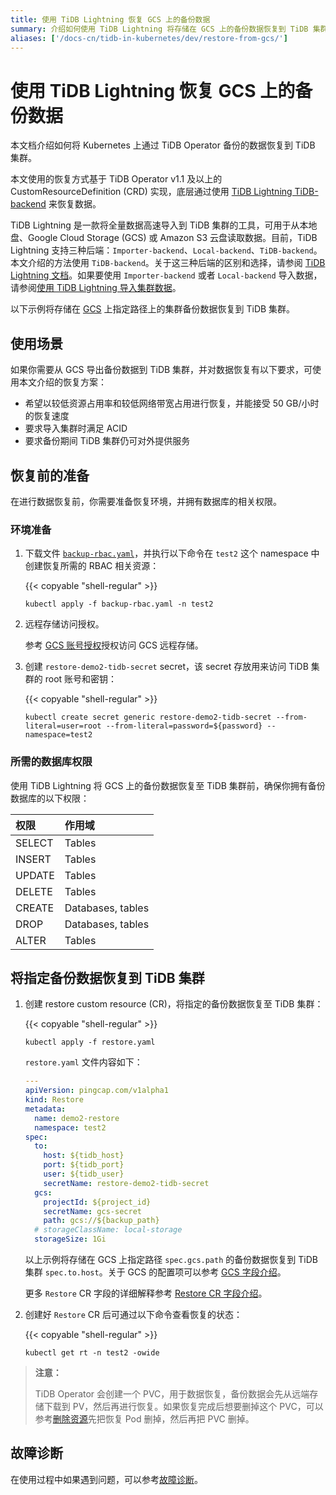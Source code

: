 ```yaml
---
title: 使用 TiDB Lightning 恢复 GCS 上的备份数据
summary: 介绍如何使用 TiDB Lightning 将存储在 GCS 上的备份数据恢复到 TiDB 集群。
aliases: ['/docs-cn/tidb-in-kubernetes/dev/restore-from-gcs/']
---
```


# 使用 TiDB Lightning 恢复 GCS 上的备份数据

本文档介绍如何将 Kubernetes 上通过 TiDB Operator 备份的数据恢复到 TiDB 集群。

本文使用的恢复方式基于 TiDB Operator v1.1 及以上的 CustomResourceDefinition (CRD) 实现，底层通过使用 [TiDB Lightning TiDB-backend](https://docs.pingcap.com/zh/tidb/stable/tidb-lightning-backends#tidb-lightning-tidb-backend) 来恢复数据。

TiDB Lightning 是一款将全量数据高速导入到 TiDB 集群的工具，可用于从本地盘、Google Cloud Storage (GCS) 或 Amazon S3 云盘读取数据。目前，TiDB Lightning 支持三种后端：`Importer-backend`、`Local-backend`、`TiDB-backend`。本文介绍的方法使用 `TiDB-backend`。关于这三种后端的区别和选择，请参阅 [TiDB Lightning 文档](https://docs.pingcap.com/zh/tidb/stable/tidb-lightning-backends)。如果要使用 `Importer-backend` 或者 `Local-backend` 导入数据，请参阅[使用 TiDB Lightning 导入集群数据](restore-data-using-tidb-lightning.md)。

以下示例将存储在 [GCS](https://cloud.google.com/storage/docs/) 上指定路径上的集群备份数据恢复到 TiDB 集群。

## 使用场景

如果你需要从 GCS 导出备份数据到 TiDB 集群，并对数据恢复有以下要求，可使用本文介绍的恢复方案：

- 希望以较低资源占用率和较低网络带宽占用进行恢复，并能接受 50 GB/小时的恢复速度
- 要求导入集群时满足 ACID
- 要求备份期间 TiDB 集群仍可对外提供服务

## 恢复前的准备

在进行数据恢复前，你需要准备恢复环境，并拥有数据库的相关权限。

### 环境准备

1. 下载文件 [`backup-rbac.yaml`](https://github.com/pingcap/tidb-operator/blob/v1.6.0-beta.1/manifests/backup/backup-rbac.yaml)，并执行以下命令在 `test2` 这个 namespace 中创建恢复所需的 RBAC 相关资源：

    {{< copyable "shell-regular" >}}

    ```shell
    kubectl apply -f backup-rbac.yaml -n test2
    ```

2. 远程存储访问授权。

    参考 [GCS 账号授权](grant-permissions-to-remote-storage.md#gcs-账号授权)授权访问 GCS 远程存储。

3. 创建 `restore-demo2-tidb-secret` secret，该 secret 存放用来访问 TiDB 集群的 root 账号和密钥：

    {{< copyable "shell-regular" >}}

    ```shell
    kubectl create secret generic restore-demo2-tidb-secret --from-literal=user=root --from-literal=password=${password} --namespace=test2
    ```

### 所需的数据库权限

使用 TiDB Lightning 将 GCS 上的备份数据恢复至 TiDB 集群前，确保你拥有备份数据库的以下权限：

| 权限 | 作用域 |
|:----|:------|
| SELECT | Tables |
| INSERT | Tables |
| UPDATE | Tables |
| DELETE | Tables |
| CREATE | Databases, tables |
| DROP | Databases, tables |
| ALTER | Tables |

## 将指定备份数据恢复到 TiDB 集群

1. 创建 restore custom resource (CR)，将指定的备份数据恢复至 TiDB 集群：

    {{< copyable "shell-regular" >}}

    ```shell
    kubectl apply -f restore.yaml
    ```

    `restore.yaml` 文件内容如下：

    ```yaml
    ---
    apiVersion: pingcap.com/v1alpha1
    kind: Restore
    metadata:
      name: demo2-restore
      namespace: test2
    spec:
      to:
        host: ${tidb_host}
        port: ${tidb_port}
        user: ${tidb_user}
        secretName: restore-demo2-tidb-secret
      gcs:
        projectId: ${project_id}
        secretName: gcs-secret
        path: gcs://${backup_path}
      # storageClassName: local-storage
      storageSize: 1Gi
    ```

    以上示例将存储在 GCS 上指定路径 `spec.gcs.path` 的备份数据恢复到 TiDB 集群 `spec.to.host`。关于 GCS 的配置项可以参考 [GCS 字段介绍](backup-restore-cr.md#gcs-存储字段介绍)。

    更多 `Restore` CR 字段的详细解释参考 [Restore CR 字段介绍](backup-restore-cr.md#restore-cr-字段介绍)。

2. 创建好 `Restore` CR 后可通过以下命令查看恢复的状态：

    {{< copyable "shell-regular" >}}

     ```shell
     kubectl get rt -n test2 -owide
     ```

> **注意：**
>
> TiDB Operator 会创建一个 PVC，用于数据恢复，备份数据会先从远端存储下载到 PV，然后再进行恢复。如果恢复完成后想要删掉这个 PVC，可以参考[删除资源](cheat-sheet.md#删除资源)先把恢复 Pod 删掉，然后再把 PVC 删掉。

## 故障诊断

在使用过程中如果遇到问题，可以参考[故障诊断](deploy-failures.md)。
